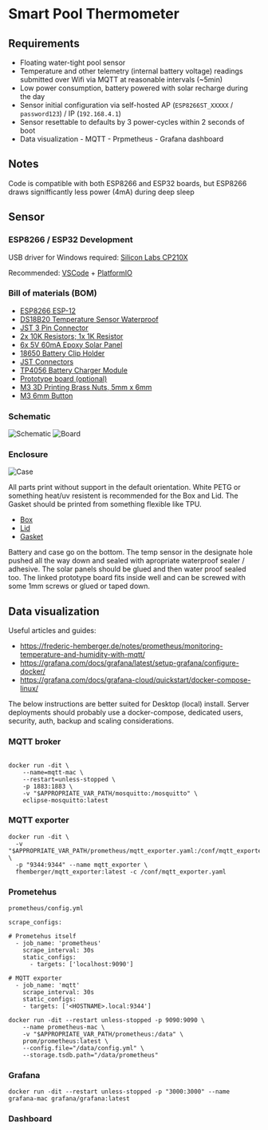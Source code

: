 # Smart Pool Thermometer

## Requirements

* Floating water-tight pool sensor
* Temperature and other telemetry (internal battery voltage) readings submitted over Wifi via MQTT at reasonable intervals (~5min)
* Low power consumption, battery powered with solar recharge during the day 
* Sensor initial configuration via self-hosted AP (`ESP8266ST_XXXXX` / `password123`) / IP (`192.168.4.1`)
* Sensor resettable to defaults by 3 power-cycles within 2 seconds of boot
* Data visualization - MQTT - Prpmetheus - Grafana dashboard

## Notes

Code is compatible with both ESP8266 and ESP32 boards, but ESP8266 draws signifficantly less power (4mA) during deep sleep

## Sensor

### ESP8266 / ESP32 Development

USB driver for Windows required: [Silicon Labs CP210X](https://www.silabs.com/developers/usb-to-uart-bridge-vcp-drivers)

Recommended: [VSCode](https://code.visualstudio.com/) + [PlatformIO](https://platformio.org/)

### Bill of materials (BOM)

* [ESP8266 ESP-12](https://www.amazon.com/gp/product/B081PX9YFV)
* [DS18B20 Temperature Sensor Waterproof](https://www.amazon.com/dp/B012C597T0)
* [JST 3 Pin Connector](https://www.amazon.com/dp/B01DUC1PW6)
* [2x 10K Resistors; 1x 1K Resistor](https://www.amazon.com/dp/B08FD1XVL6)
* [6x 5V 60mA Epoxy Solar Panel](https://www.amazon.com/dp/B0736W4HK1)
* [18650 Battery Clip Holder](https://www.amazon.com/dp/B0721Y3NDQ)
* [JST Connectors](https://www.amazon.com/dp/B071XN7C43)
* [TP4056 Battery Charger Module](https://www.amazon.com/dp/B098989NRZ)
* [Prototype board (optional)](https://www.amazon.com/dp/B00FXHXT80)
* [M3 3D Printing Brass Nuts, 5mm x 6mm](https://www.amazon.com/dp/B09KZSJS88)
* [M3 6mm Button](https://www.amazon.com/dp/B083HCLFM1)

### Schematic 

![Schematic](/img/schematic.png)
![Board](/img/board.jpg)

### Enclosure 

![Case](/img/case.png)

All parts print without support in the default orientation. White PETG or something heat/uv resistent is recommended for the Box and Lid. The Gasket should be printed from something flexible like TPU.

* [Box](stl/box.stl)
* [Lid](stl/lid.stl)
* [Gasket](stl/gasket.stl)

Battery and case go on the bottom. The temp sensor in the designate hole pushed all the way down and sealed with apropriate waterproof sealer / adhesive.
The solar panels should be glued and then water proof sealed too.
The linked prototype board fits inside well and can be screwed with some 1mm screws or glued or taped down.

## Data visualization

Useful articles and guides:
* https://frederic-hemberger.de/notes/prometheus/monitoring-temperature-and-humidity-with-mqtt/
* https://grafana.com/docs/grafana/latest/setup-grafana/configure-docker/
* https://grafana.com/docs/grafana-cloud/quickstart/docker-compose-linux/

The below instructions are better suited for Desktop (local) install. Server deployments should probably use a docker-compose, dedicated users, security, auth, backup and scaling considerations. 

### MQTT broker

```
```

```
docker run -dit \
    --name=mqtt-mac \
    --restart=unless-stopped \
    -p 1883:1883 \
    -v "$APPROPRIATE_VAR_PATH/mosquitto:/mosquitto" \
    eclipse-mosquitto:latest
```

### MQTT exporter

```
docker run -dit \
  -v "$APPROPRIATE_VAR_PATH/prometheus/mqtt_exporter.yaml:/conf/mqtt_exporter.yaml:ro" \
  -p "9344:9344" --name mqtt_exporter \
  fhemberger/mqtt_exporter:latest -c /conf/mqtt_exporter.yaml
```

### Prometehus

`prometheus/config.yml`

```
scrape_configs:

# Prometehus itself
  - job_name: 'prometheus'
    scrape_interval: 30s
    static_configs:
      - targets: ['localhost:9090']

# MQTT exporter
  - job_name: 'mqtt'
    scrape_interval: 30s
    static_configs:
    - targets: ['<HOSTNAME>.local:9344']
```

```
docker run -dit --restart unless-stopped -p 9090:9090 \
    --name prometheus-mac \
    -v "$APPROPRIATE_VAR_PATH/prometheus:/data" \
    prom/prometheus:latest \
    --config.file="/data/config.yml" \
    --storage.tsdb.path="/data/prometheus"
```

### Grafana

```
docker run -dit --restart unless-stopped -p "3000:3000" --name grafana-mac grafana/grafana:latest
```

### Dashboard

